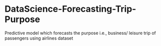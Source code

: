 # DataScience-Forecasting-Trip-Purpose
Predictive model which forecasts the purpose i.e., business/ leisure trip of passengers using airlines dataset
